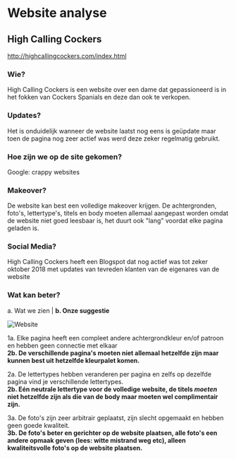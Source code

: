 
# Website analyse


## High Calling Cockers
http://highcallingcockers.com/index.html
### Wie?
High Calling Cockers is een website over een dame dat gepassioneerd is in het fokken van Cockers Spanials en deze dan ook te verkopen.
### Updates?
Het is onduidelijk wanneer de website laatst nog eens is geüpdate maar toen de pagina nog zeer actief was werd deze zeker regelmatig gebruikt.
### Hoe zijn we op de site gekomen?
Google: crappy websites
### Makeover?
De website kan best een volledige makeover krijgen. De achtergronden, foto's, lettertype's, titels en body moeten allemaal aangepast worden omdat de website niet goed leesbaar is, het duurt ook "lang" voordat elke pagina geladen is.
### Social Media?
High Calling Cockers heeft een Blogspot dat nog actief was tot zeker oktober 2018 met updates van tevreden klanten van de eigenares van de website
### Wat kan beter?

a. Wat we zien | **b. Onze suggestie**

![Website](Home/Pictures/website.png)


1a. Elke pagina heeft een compleet andere achtergrondkleur en/of patroon en hebben geen connectie met elkaar\
**2b. De verschillende pagina's moeten niet allemaal hetzelfde zijn maar kunnen best uit hetzelfde kleurpalet komen.**

2a. De lettertypes hebben veranderen per pagina en zelfs op dezelfde pagina vind je verschillende lettertypes.\
**2b. Eén neutrale lettertype voor de volledige website, de titels *moeten* niet hetzelfde zijn als die van de body maar moeten wel complimentair zijn.**

3a. De foto's zijn zeer arbitrair geplaatst, zijn slecht opgemaakt en hebben geen goede kwaliteit.\
**3b. De foto's beter en gerichter op de website plaatsen, alle foto's een andere opmaak geven (lees: witte mistrand weg etc), alleen kwaliteitsvolle foto's op de website plaatsen.**



